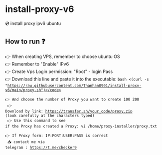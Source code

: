 # install-proxy-v6
💿 install proxy ipv6 ubuntu
## How to run ❓
👉 When creating VPS, remember to choose ubuntu OS<br>
👉 Remember to "Enable" IPv6<br>
👉 Create Vps Login permission: "Root" - login Pass<br>
👉 Download this line and paste it into the executable: <code>bash <(curl -s "https://raw.githubusercontent.com/Thanhan0901/install-proxy-v6/main/proxy.sh")</code><br>
👉 And choose the number of Proxy you want to create 100 200<br>
👉 Download by link: https://transfer.sh/your_code/proxy.zip (look carefully at the characters typed)<br>
👉 Use this command to see if the Proxy has created a Proxy: vi /home/proxy-installer/proxy.txt<br>
👉 If Proxy form: IP:PORT:USER:PASS is correct<br>
📥 contact me via telegram : <link>https://t.me/checker9</link>
